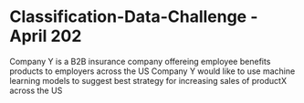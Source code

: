 # Classification-Data-Challenge -  April 202
Company Y is a B2B insurance company offereing employee benefits products to employers across the US
Company Y would like to use machine learning models to suggest best strategy for increasing sales of productX across the US
